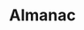 ---
linkedin: https://linkedin.com/company/almanacdocs
logohandle: almanacio
sort: almanac
title: Almanac
twitter: https://x.com/AlmanacDocs
website: https://almanac.io/
---